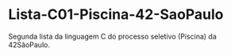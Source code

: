 # Lista-C01-Piscina-42-SaoPaulo
Segunda lista da linguagem C do processo seletivo (Piscina) da 42SãoPaulo.
